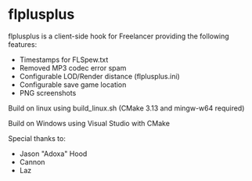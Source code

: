 # flplusplus

flplusplus is a client-side hook for Freelancer providing the following features:

- Timestamps for FLSpew.txt
- Removed MP3 codec error spam
- Configurable LOD/Render distance (flplusplus.ini)
- Configurable save game location
- PNG screenshots


Build on linux using build_linux.sh (CMake 3.13 and mingw-w64 required)

Build on Windows using Visual Studio with CMake


Special thanks to:
- Jason "Adoxa" Hood
- Cannon
- Laz
